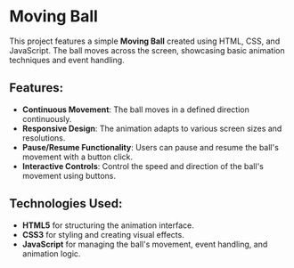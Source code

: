 # **Moving Ball**

This project features a simple **Moving Ball** created using HTML, CSS, and JavaScript. The ball moves across the screen, showcasing basic animation techniques and event handling.

## **Features**:
- **Continuous Movement**: The ball moves in a defined direction continuously.
- **Responsive Design**: The animation adapts to various screen sizes and resolutions.
- **Pause/Resume Functionality**: Users can pause and resume the ball's movement with a button click.
- **Interactive Controls**: Control the speed and direction of the ball's movement using buttons.

## **Technologies Used**:
- **HTML5** for structuring the animation interface.
- **CSS3** for styling and creating visual effects.
- **JavaScript** for managing the ball's movement, event handling, and animation logic.
